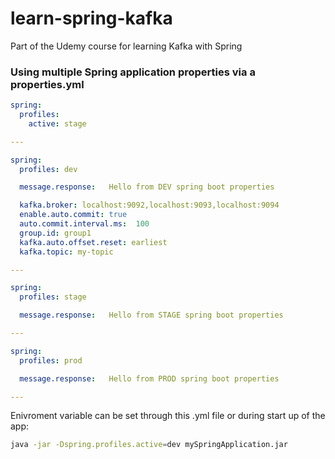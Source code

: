 # learn-spring-kafka

Part of the Udemy course for learning Kafka with Spring

### Using multiple Spring application properties via a properties.yml

```yaml
spring:
  profiles:
    active: stage

---

spring:
  profiles: dev

  message.response:   Hello from DEV spring boot properties

  kafka.broker: localhost:9092,localhost:9093,localhost:9094
  enable.auto.commit: true
  auto.commit.interval.ms:  100
  group.id: group1
  kafka.auto.offset.reset: earliest
  kafka.topic: my-topic

---

spring:
  profiles: stage

  message.response:   Hello from STAGE spring boot properties

---

spring:
  profiles: prod

  message.response:   Hello from PROD spring boot properties

---
```

Enivroment variable can be set through this .yml file or during start up of the app:
```bash
java -jar -Dspring.profiles.active=dev mySpringApplication.jar
```
